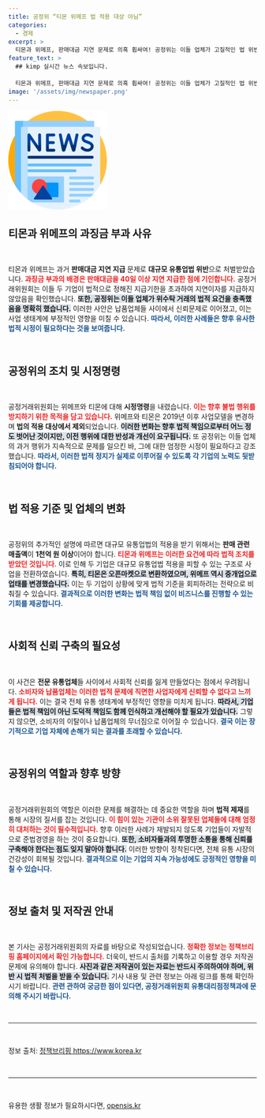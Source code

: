 ```yaml
---
title: 공정위 “티몬 위메프 법 적용 대상 아님”
categories:
  - 경제
excerpt: >
  티몬과 위메프, 판매대금 지연 문제로 의혹 휩싸여! 공정위는 이들 업체가 고질적인 법 위반을 방치했다는 주장에 반박했지만, 과징금 부과 사실은 여전히 논란의 중심에 있다. 클릭하고 자세한 내용을 확인하세요!
feature_text: >
  ## kimp 실시간 뉴스 속보입니다.

  티몬과 위메프, 판매대금 지연 문제로 의혹 휩싸여! 공정위는 이들 업체가 고질적인 법 위반을 방치했다는 주장에 반박했지만, 과징금 부과 사실은 여전히 논란의 중심에 있다. 클릭하고 자세한 내용을 확인하세요!
image: '/assets/img/newspaper.png'
---
```


<p><img src="/assets/img/newspaper.png" alt="kimplant 속보" /></p>

<h2 data-ke-size="size26">티몬과 위메프의 과징금 부과 사유</h2>

<p data-ke-size="size16">&nbsp;</p>

<p>티몬과 위메프는 과거 <strong>판매대금 지연 지급</strong> 문제로 <strong>대규모 유통업법 위반</strong>으로 처벌받았습니다. <b><span style="color: #ee2323;">과징금 부과의 배경은 판매대금을 40일 이상 지연 지급한 점에 기인합니다.</span></b> 공정거래위원회는 이들 두 기업이 법적으로 정해진 지급기한을 초과하여 지연이자를 지급하지 않았음을 확인했습니다. <b><span style="background-color: #21538527;">또한, 공정위는 이들 업체가 위수탁 거래의 법적 요건을 충족했음을 명확히 했습니다.</span></b> 이러한 사안은 납품업체들 사이에서 신뢰문제로 이어졌고, 이는 사업 생태계에 부정적인 영향을 미칠 수 있습니다. <b><span style="color: #1a5490;">따라서, 이러한 사례들은 향후 유사한 법적 시정이 필요하다는 것을 보여줍니다.</span></b> </p>

<p data-ke-size="size16">&nbsp;</p> 

<h2 data-ke-size="size26">공정위의 조치 및 시정명령</h2>

<p data-ke-size="size16">&nbsp;</p>

<p>공정거래위원회는 위메프와 티몬에 대해 <strong>시정명령</strong>을 내렸습니다. <b><span style="color: #ee2323;">이는 향후 불법 행위를 방지하기 위한 목적을 담고 있습니다.</span></b> 위메프와 티몬은 2019년 이후 사업모델을 변경하며 <strong>법의 적용 대상에서 제외</strong>되었습니다. <b><span style="background-color: #21538527;">이러한 변화는 향후 법적 책임으로부터 어느 정도 벗어난 것이지만, 이전 행위에 대한 반성과 개선이 요구됩니다.</span></b> 또 공정위는 이들 업체의 과거 행위가 지속적으로 문제를 일으킨 바, 그에 대한 엄정한 시정이 필요하다고 강조했습니다. <b><span style="color: #1a5490;">따라서, 이러한 법적 정지가 실제로 이루어질 수 있도록 각 기업의 노력도 뒷받침되어야 합니다.</span></b></p>

<p data-ke-size="size16">&nbsp;</p>

<h2 data-ke-size="size26">법 적용 기준 및 업체의 변화</h2>

<p data-ke-size="size16">&nbsp;</p>

<p>공정위의 추가적인 설명에 따르면 대규모 유통업법의 적용을 받기 위해서는 <strong>판매 관련 매출액</strong>이 <strong>1천억 원 이상</strong>이어야 합니다. <b><span style="color: #ee2323;">티몬과 위메프는 이러한 요건에 따라 법적 조치를 받았던 것입니다.</span></b> 이로 인해 두 기업은 대규모 유통업법 적용을 피할 수 있는 구조로 사업을 전환하였습니다. <b><span style="background-color: #21538527;">특히, 티몬은 오픈마켓으로 변환하였으며, 위메프 역시 중개업으로 업태를 변경했습니다.</span></b> 이는 두 기업이 상황에 맞게 법적 기준을 회피하려는 전략으로 비춰질 수 있습니다. <b><span style="color: #1a5490;">결과적으로 이러한 변화는 법적 책임 없이 비즈니스를 진행할 수 있는 기회를 제공합니다.</span></b> </p>

<p data-ke-size="size16">&nbsp;</p>

<h2 data-ke-size="size26">사회적 신뢰 구축의 필요성</h2>

<p data-ke-size="size16">&nbsp;</p>

<p>이 사건은 <strong>전문 유통업체</strong>들 사이에서 사회적 신뢰를 잃게 만들었다는 점에서 우려됩니다. <b><span style="color: #ee2323;">소비자와 납품업체는 이러한 법적 문제에 직면한 사업자에게 신뢰할 수 없다고 느끼게 됩니다.</span></b> 이는 결국 전체 유통 생태계에 부정적인 영향을 미치게 됩니다. <b><span style="background-color: #21538527;">따라서, 기업들은 법적 책임이 아닌 도덕적 책임도 함께 인식하고 개선해야 할 필요가 있습니다.</span></b> 그렇지 않으면, 소비자의 이탈이나 납품업체의 무너짐으로 이어질 수 있습니다. <b><span style="color: #1a5490;">결국 이는 장기적으로 기업 자체에 손해가 되는 결과를 초래할 수 있습니다.</span></b></p>

<p data-ke-size="size16">&nbsp;</p> 

<h2 data-ke-size="size26">공정위의 역할과 향후 방향</h2>

<p data-ke-size="size16">&nbsp;</p>

<p>공정거래위원회의 역할은 이러한 문제를 해결하는 데 중요한 역할을 하며 <strong>법적 제재</strong>를 통해 시장의 질서를 잡는 것입니다. <b><span style="color: #ee2323;">이 힘이 있는 기관이 소위 잘못된 업체들에 대해 엄정히 대처하는 것이 필수적입니다.</span></b> 향후 이러한 사례가 재발되지 않도록 기업들이 자발적으로 준법경영을 하는 것이 중요합니다. <b><span style="background-color: #21538527;">또한, 소비자들과의 투명한 소통을 통해 신뢰를 구축해야 한다는 점도 잊지 말아야 합니다.</span></b> 이러한 방향이 정착된다면, 전체 유통 시장의 건강성이 회복될 것입니다. <b><span style="color: #1a5490;">결과적으로 이는 기업의 지속 가능성에도 긍정적인 영향을 미칠 수 있습니다.</span></b></p>

<p data-ke-size="size16">&nbsp;</p>

<h2 data-ke-size="size26">정보 출처 및 저작권 안내</h2>

<p data-ke-size="size16">&nbsp;</p>

<p>본 기사는 공정거래위원회의 자료를 바탕으로 작성되었습니다. <b><span style="color: #ee2323;">정확한 정보는 정책브리핑 홈페이지에서 확인 가능합니다.</span></b> 더욱이, 반드시 출처를 기록하고 이용할 경우 저작권 문제에 유의해야 합니다. <b><span style="background-color: #21538527;">사진과 같은 저작권이 있는 자료는 반드시 주의하여야 하며, 위반 시 법적 처벌을 받을 수 있습니다.</span></b> 기사 내용 및 관련 정보는 아래 링크를 통해 확인하시기 바랍니다. <b><span style="color: #1a5490;">관련 관하여 궁금한 점이 있다면, 공정거래위원회 유통대리점정책과에 문의해 주시기 바랍니다.</span></b></p>

<p data-ke-size="size16">&nbsp;</p>

<hr />

<p data-ke-size="size16">&nbsp;</p>

<p>정보 출처: <a href="https://https://www.korea.kr">정책브리핑 https://www.korea.kr</a></p>

<p data-ke-size="size16">&nbsp;</p>

<hr />

<p data-ke-size="size16">&nbsp;</p>
유용한 생활 정보가 필요하시다면, <a href="https://opensis.kr" rel="dofollow">opensis.kr</a>


